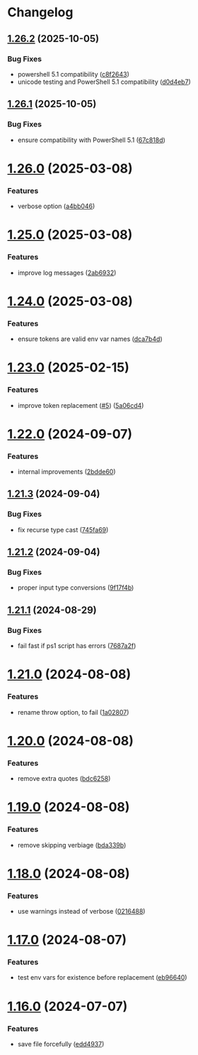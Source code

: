 # Changelog

## [1.26.2](https://github.com/jonlabelle/replace-tokens-action/compare/v1.26.1...v1.26.2) (2025-10-05)


### Bug Fixes

* powershell 5.1 compatibility ([c8f2643](https://github.com/jonlabelle/replace-tokens-action/commit/c8f2643b726e02eb54e5fc276608e5f6e6507eff))
* unicode testing and PowerShell 5.1 compatibility ([d0d4eb7](https://github.com/jonlabelle/replace-tokens-action/commit/d0d4eb79864273849be41d25c463b6587974fa9b))

## [1.26.1](https://github.com/jonlabelle/replace-tokens-action/compare/v1.26.0...v1.26.1) (2025-10-05)


### Bug Fixes

* ensure compatibility with PowerShell 5.1 ([67c818d](https://github.com/jonlabelle/replace-tokens-action/commit/67c818d97c78d00f3d52b54bd27913a5d6092079))

# [1.26.0](https://github.com/jonlabelle/replace-tokens-action/compare/v1.25.0...v1.26.0) (2025-03-08)


### Features

* verbose option ([a4bb046](https://github.com/jonlabelle/replace-tokens-action/commit/a4bb046195c5f19a53c28f1e75b421ae1e962c36))

# [1.25.0](https://github.com/jonlabelle/replace-tokens-action/compare/v1.24.0...v1.25.0) (2025-03-08)


### Features

* improve log messages ([2ab6932](https://github.com/jonlabelle/replace-tokens-action/commit/2ab6932521866d7a4878308591aa6906c49b474e))

# [1.24.0](https://github.com/jonlabelle/replace-tokens-action/compare/v1.23.0...v1.24.0) (2025-03-08)


### Features

* ensure tokens are valid env var names ([dca7b4d](https://github.com/jonlabelle/replace-tokens-action/commit/dca7b4d2bf5842b6d852751f6296a6be05cdb751))

# [1.23.0](https://github.com/jonlabelle/replace-tokens-action/compare/v1.22.0...v1.23.0) (2025-02-15)


### Features

* improve token replacement ([#5](https://github.com/jonlabelle/replace-tokens-action/issues/5)) ([5a06cd4](https://github.com/jonlabelle/replace-tokens-action/commit/5a06cd404d71b646ca256852cc70cac9a3e61110))

# [1.22.0](https://github.com/jonlabelle/replace-tokens-action/compare/v1.21.3...v1.22.0) (2024-09-07)


### Features

* internal improvements ([2bdde60](https://github.com/jonlabelle/replace-tokens-action/commit/2bdde60ad56c505a23049715348d8f7079a16567))

## [1.21.3](https://github.com/jonlabelle/replace-tokens-action/compare/v1.21.2...v1.21.3) (2024-09-04)


### Bug Fixes

* fix recurse type cast ([745fa69](https://github.com/jonlabelle/replace-tokens-action/commit/745fa691628c04856f0d1bd953ddd75871679529))

## [1.21.2](https://github.com/jonlabelle/replace-tokens-action/compare/v1.21.1...v1.21.2) (2024-09-04)


### Bug Fixes

* proper input type conversions ([9f17f4b](https://github.com/jonlabelle/replace-tokens-action/commit/9f17f4ba082131407d691de566139441d53b9697))

## [1.21.1](https://github.com/jonlabelle/replace-tokens-action/compare/v1.21.0...v1.21.1) (2024-08-29)


### Bug Fixes

* fail fast if ps1 script has errors ([7687a2f](https://github.com/jonlabelle/replace-tokens-action/commit/7687a2f6babbc54e3bff9098c6f966f138af6548))

# [1.21.0](https://github.com/jonlabelle/replace-tokens-action/compare/v1.20.0...v1.21.0) (2024-08-08)

### Features

- rename throw option, to fail ([1a02807](https://github.com/jonlabelle/replace-tokens-action/commit/1a02807b54ae5c39787e33c6c6c759cc3fbe535d))

# [1.20.0](https://github.com/jonlabelle/replace-tokens-action/compare/v1.19.0...v1.20.0) (2024-08-08)

### Features

- remove extra quotes ([bdc6258](https://github.com/jonlabelle/replace-tokens-action/commit/bdc62581359d31b2cd096c25056c5bb9600e703f))

# [1.19.0](https://github.com/jonlabelle/replace-tokens-action/compare/v1.18.0...v1.19.0) (2024-08-08)

### Features

- remove skipping verbiage ([bda339b](https://github.com/jonlabelle/replace-tokens-action/commit/bda339babf139a0c551a073bd16680adc4565248))

# [1.18.0](https://github.com/jonlabelle/replace-tokens-action/compare/v1.17.0...v1.18.0) (2024-08-08)

### Features

- use warnings instead of verbose ([0216488](https://github.com/jonlabelle/replace-tokens-action/commit/021648838e5da8a79a98bef26f56fe55bee1c6c5))

# [1.17.0](https://github.com/jonlabelle/replace-tokens-action/compare/v1.16.0...v1.17.0) (2024-08-07)

### Features

- test env vars for existence before replacement ([eb96640](https://github.com/jonlabelle/replace-tokens-action/commit/eb9664020f7eeb694493692d360d1d77f4fac081))

# [1.16.0](https://github.com/jonlabelle/replace-tokens-action/compare/v1.15.0...v1.16.0) (2024-07-07)

### Features

- save file forcefully ([edd4937](https://github.com/jonlabelle/replace-tokens-action/commit/edd49379e6152de0fb820c289d2869fc18ce3b35))
